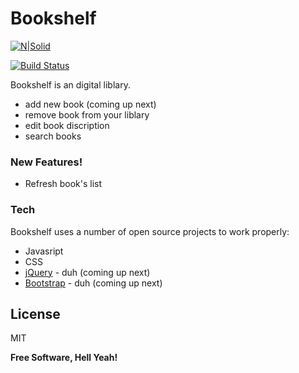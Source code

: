 # Bookshelf

[![N|Solid](http://www.krug.rs/images/2018/oktobar/9458.jpg)](http://www.krug.rs/images/2018/oktobar/9458.jpg)

[![Build Status](https://travis-ci.org/joemccann/dillinger.svg?branch=master)](https://github.com/thelesenok)

Bookshelf is an digital liblary. 

  - add new book (coming up next)
  - remove book from your liblary
  - edit book discription
  - search books

### New Features!

  - Refresh book's list


### Tech

Bookshelf uses a number of open source projects to work properly:

* Javasript
* CSS
* [jQuery] - duh (coming up next) 
* [Bootstrap] - duh (coming up next)

License
----

MIT


**Free Software, Hell Yeah!**

   [jQuery]: <http://jquery.com>
   [Bootstrap]: <https://getbootstrap.com>
